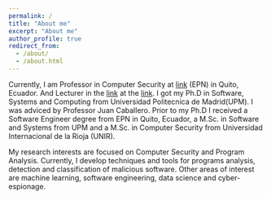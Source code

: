 ```yaml
---
permalink: /
title: "About me"
excerpt: "About me"
author_profile: true
redirect_from: 
  - /about/
  - /about.html
---
```


Currently, I am Professor in Computer Security at 
[link](http://github.com "Escuela Politécnica Nacional") 
(EPN) in Quito, Ecuador. 
And Lecturer in the [link](https://estudios.uoc.edu/es/masters-universitarios/ciberseguridad-privacidad/presentacion "Master in Security and Privacy") at the
 [link](https://www.uoc.edu/portal/es/index.html "Univetsitat Oberta de Catalunya").
I got my Ph.D in Software, Systems and Computing
from Universidad Politecnica de Madrid(UPM).
I was adviced by Professor Juan Caballero.
Prior to my Ph.D I received a Software Engineer 
degree from EPN in Quito, Ecuador,
a M.Sc. in Software and Systems from UPM and a 
M.Sc. in Computer Security from Universidad Internacional de la Rioja (UNIR). 

My research interests are focused on Computer Security and Program Analysis.
Currently, I develop techniques and tools for programs analysis, detection and classification of
malicious software. Other areas of interest are machine learning, software engineering,
data science and cyber-espionage.
